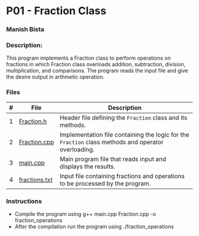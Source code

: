 # P01 - Fraction Class
### Manish Bista
### Description:
This program implements a Fraction class to perform operations on fractions in which Fraction class overloads addition, subtraction, division, multiplication, and comparisons. The program reads the input file and give the desire output in arthmetic operation.

### Files

|   #   | File            | Description 
| :---: | --------------- | -------------------------
|   1   | [Fraction.h](Fraction.h)    | Header file defining the `Fraction` class and its methods.   |
|   2   | [Fraction.cpp](Fraction.cpp)     | Implementation file containing the logic for the `Fraction` class methods and operator overloading. |
|   3   | [main.cpp](main.cpp)        | Main program file that reads input and displays the results. |
|   4   | [fractions.txt](fractions.txt)   | Input file containing fractions and operations to be processed by the program. |

### Instructions
- Compile the program using 
  g++ main.cpp Fraction.cpp -o fraction_operations
- After the compilation run the program using 
  ./fraction_operations